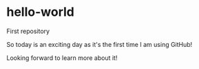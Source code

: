 # hello-world
First repository

So today is an exciting day as it's the first time I am using GitHub!

Looking forward to learn more about it!
